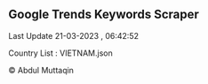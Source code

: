 

## Google Trends Keywords Scraper 
 
Last Update 21-03-2023 , 06:42:52

Country List :
VIETNAM.json



© Abdul Muttaqin 
